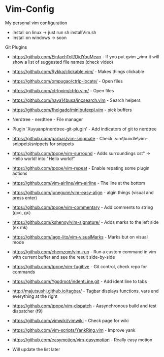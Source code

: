 # Vim-Config
My personal vim configuration

* Install on linux -> just run sh installVim.sh
* Install on windows -> soon

Git Plugins

* https://github.com/EinfachToll/DidYouMean - If you put gvim _vimr it will show a list of suggested file names (check video)
* https://github.com/Rykka/clickable.vim/ - Makes things clickable
* https://github.com/ompugao/ctrlp-locate/ - Open files
* https://github.com/ctrlpvim/ctrlp.vim/ - Open files
* https://github.com/haya14busa/incsearch.vim - Search helpers
* https://github.com/fholgado/minibufexpl.vim - pick buffers
* Nerdtree - nerdtree - File manager
* Plugin 'Xuyuanp/nerdtree-git-plugin' - Add indicators of git to nerdtree
* https://github.com/garbas/vim-snipmate - Check .vim\bundle\vim-snippets\snippets for snippets
* https://github.com/tpope/vim-surround - Adds surroundings cst" -> Hello world! into "Hello world!"
* https://github.com/tpope/vim-repeat - Enable repating some plugin actions
* https://github.com/vim-airline/vim-airline - The line at the bottom
* https://github.com/junegunn/vim-easy-align - algin things (visual and press enter)
* https://github.com/tpope/vim-commentary - Add comments to string (gcc, gc)
* https://github.com/kshenoy/vim-signature/ - Adds marks to the left side (ex mk)
* https://github.com/iago-lito/vim-visualMarks - Marks but on visual mode
* https://github.com/chemzqm/vim-run - Run a custom command in vim with current buffer and see the result side-by-side
* https://github.com/tpope/vim-fugitive - Git control, check repo for commands
* https://github.com/Yggdroot/indentLine.git - Add ident line to tabs
* http://majutsushi.github.io/tagbar/ - Tagbar displays functions, vars and everything at the right
* https://github.com/tpope/vim-dispatch - Aasynchronous build and test dispatcher (f9)
* https://github.com/vimwiki/vimwiki - Check page for wiki
* https://github.com/vim-scripts/YankRing.vim - Improve yank
* https://github.com/easymotion/vim-easymotion - Really easy motion

* Will update the list later
